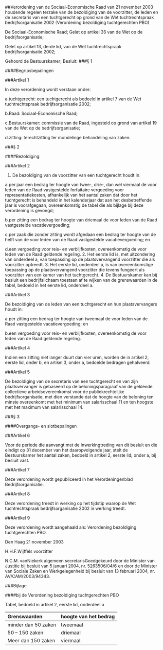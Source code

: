 <meta http-equiv='Content-Type' content='text/html; charset=utf-8' />

##Verordening van de Sociaal-Economische Raad van 21 november 2003 houdende regelen terzake van de bezoldiging van de voorzitter, de leden en de secretaris van een tuchtgerecht op grond van de Wet tuchtrechtspraak bedrijfsorganisatie 2002 (Verordening bezoldiging tuchtgerechten PBO)

De Sociaal-Economische Raad;
Gelet op artikel 36 van de Wet op de bedrijfsorganisatie;

Gelet op artikel 13, derde lid, van de Wet tuchtrechtspraak bedrijfsorganisatie 2002;

Gehoord de Bestuurskamer;
Besluit:
###§ 1 

####Begripsbepalingen

###Artikel 1 

In deze verordening wordt verstaan onder:

a.tuchtgerecht: een tuchtgerecht als bedoeld in artikel 7 van de Wet tuchtrechtspraak bedrijfsorganisatie 2002;

b.Raad: Sociaal-Economische Raad;

c.Bestuurskamer: commissie van de Raad, ingesteld op grond van artikel 19 van de Wet op de bedrijfsorganisatie;

d.zitting: terechtzitting ter mondelinge behandeling van zaken.

###§ 2 

####Bezoldiging

###Artikel 2 

1. De bezoldiging van de voorzitter van een tuchtgerecht houdt in:

a.per jaar een bedrag ter hoogte van twee-, drie-, dan wel viermaal de voor leden van de Raad vastgestelde forfaitaire vergoeding voor representatiekosten, afhankelijk van het aantal zaken dat door het tuchtgerecht is behandeld in het kalenderjaar dat aan het desbetreffende jaar is voorafgegaan, overeenkomstig de tabel die als bijlage bij deze verordening is gevoegd;

b.per zitting een bedrag ter hoogte van driemaal de voor leden van de Raad vastgestelde vacatievergoeding;

c.per zaak die zonder zitting wordt afgedaan een bedrag ter hoogte van de helft van de voor leden van de Raad vastgestelde vacatievergoeding; en

d.een vergoeding voor reis- en verblijfkosten, overeenkomstig de voor leden van de Raad geldende regeling.
2. Het eerste lid is, met uitzondering van onderdeel a, van toepassing op de plaatsvervangend voorzitter die als voorzitter optreedt.
3. Het eerste lid, onderdeel a, is van overeenkomstige toepassing op de plaatsvervangend voorzitter die tevens fungeert als voorzitter van een kamer van het tuchtgerecht.
4. De Bestuurskamer kan bij besluit een bedrijfslichaam toestaan af te wijken van de grenswaarden in de tabel, bedoeld in het eerste lid, onderdeel a.

###Artikel 3 

De bezoldiging van de leden van een tuchtgerecht en hun plaatsvervangers houdt in:

a.per zitting een bedrag ter hoogte van tweemaal de voor leden van de Raad vastgestelde vacatievergoeding; en

b.een vergoeding voor reis- en verblijfkosten, overeenkomstig de voor leden van de Raad geldende regeling.

###Artikel 4 

Indien een zitting niet langer duurt dan vier uren, worden de in artikel 2, eerste lid, onder b, en artikel 3, onder a, bedoelde bedragen gehalveerd.

###Artikel 5 

De bezoldiging van de secretaris van een tuchtgerecht en van zijn plaatsvervanger is gebaseerd op de beloningsparagraaf van de geldende collectieve arbeidsovereenkomst voor de publiekrechtelijke bedrijfsorganisatie, met dien verstande dat de hoogte van de beloning ten minste overeenkomt met het minimum van salarisschaal 11 en ten hoogste met het maximum van salarisschaal 14.

###§ 3 

####Overgangs- en slotbepalingen

###Artikel 6 

Voor de periode die aanvangt met de inwerkingtreding van dit besluit en die eindigt op 31 december van het daaropvolgende jaar, stelt de Bestuurskamer het aantal zaken, bedoeld in artikel 2, eerste lid, onder a, bij besluit vast.

###Artikel 7 

Deze verordening wordt gepubliceerd in het Verordeningenblad Bedrijfsorganisatie.

###Artikel 8 

Deze verordening treedt in werking op het tijdstip waarop de Wet tuchtrechtspraak bedrijfsorganisatie 2002 in werking treedt.

###Artikel 9 

Deze verordening wordt aangehaald als: Verordening bezoldiging tuchtgerechten PBO.

Den Haag
21 november 2003

H.H.F.Wijffels
voorzitter

N.C.M. vanNiekerk
algemeen secretarisGoedgekeurd door de Minister van Justitie bij besluit van 5 januari 2004, nr. 5263506/04/6 en door de Minister van Sociale Zaken en Werkgelegenheid bij besluit van 13 februari 2004, nr. AV/CAM/2003/94343.

###Bijlage 

####bij de Verordening bezoldiging tuchtgerechten PBO

Tabel, bedoeld in artikel 2, eerste lid, onderdeel a

| Grenswaarden  | hoogte van het bedrag  |
|:---|:---|
|minder dan 50 zaken |tweemaal |de voor leden van de Raad  |
|50 – 150 zaken |driemaal |vastgestelde forfaitaire |
|Meer dan 150 zaken |viermaal |vergoeding |

